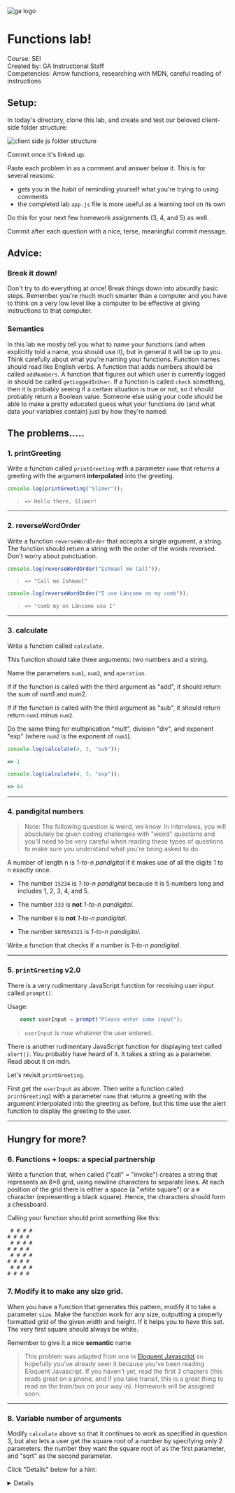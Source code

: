 ![ga logo](https://camo.githubusercontent.com/6ce15b81c1f06d716d753a61f5db22375fa684da/68747470733a2f2f67612d646173682e73332e616d617a6f6e6177732e636f6d2f70726f64756374696f6e2f6173736574732f6c6f676f2d39663838616536633963333837313639306533333238306663663535376633332e706e67)

# Functions lab!


Course: SEI <br>
Created by: GA Instructional Staff <br>
Competencies: Arrow functions, researching with MDN, careful reading of instructions 

## Setup:

In today's directory, clone this lab, and create and test our beloved client-side folder structure: 

![client side js folder structure](https://i.imgur.com/YksT98c.png)

Commit once it's linked up.

Paste each problem in as a comment and answer below it.  This is for several reasons:

* gets you in the habit of reminding yourself what you're trying to using comments
* the completed lab `app.js` file is more useful as a learning tool on its own

Do this for your next few homework assignments (3, 4, and 5) as well.

Commit after each question with a nice, terse, meaningful commit message.

## Advice:  

### Break it down!

Don't try to do everything at once!  Break things down into absurdly basic steps.  Remember you're much much smarter than a computer and you have to think on a very low level like a computer to be effective at giving instructions to that computer.

### Semantics

In this lab we mostly tell you what to name your functions (and when explicitly told a name, you should use it), but in general it will be up to you. Think carefully about what you're naming your functions. Function names should read like English verbs. A function that adds numbers should be called `addNumbers`.  A function that figures out which user is currently logged in should be called `getLoggedInUser`.  If a function is called `check` something, then it is probably seeing if a certain situation is true or not, so it should probably return a Boolean value.  Someone else using your code should be able to make a pretty educated guess what your functions do (and what data your variables contain) just by how they're named.


## The problems.....

### 1. printGreeting

Write a function called `printGreeting` with a parameter `name` that returns a greeting with the argument **interpolated** into the greeting.

```javascript
console.log(printGreeting("Slimer"));
```

> `=> Hello there, Slimer!`

<hr>

### 2. reverseWordOrder

Write a function `reverseWordOrder` that accepts a single argument, a string. The function should return a string with the order of the words reversed. Don't worry about punctuation.

```javascript
console.log(reverseWordOrder("Ishmael me Call"));
```

> `=> "Call me Ishmael"`


```js
console.log(reverseWordOrder("I use Lâncome on my comb"));
```

> `=> "comb my on Lâncome use I"`


<hr>

### 3. calculate

Write a function called `calculate`.

This function should take three arguments: two numbers and a string.

Name the parameters `num1`, `num2`, and `operation`.

If if the function is called with the third argument as "add", it should return the sum of num1 and num2.

If if the function is called with the third argument as "sub", it should return return `num1` minus `num2`.

Do the same thing for multiplication "mult", division "div", and exponent "exp" (where `num2` is the exponent of `num1`).

```javascript
console.log(calculate(4, 3, "sub"));

=> 1
```

```javascript
console.log(calculate(4, 3, "exp"));

=> 64
```

<hr>

### 4. pandigital numbers

> Note: The following question is weird, we know. In interviews, you will absolutely be given coding challenges with "weird" questions and you'll need to be very careful when reading these types of questions to make sure you understand what you're being asked to do.

A number of length n is _1-to-n pandigital_ if it makes use of all the digits 1 to n exactly once.

- The number `15234` is _1-to-n pandigital_ because it is 5 numbers long and includes 1, 2, 3, 4, and 5.

- The number `333` is **not** _1-to-n pandigital_.

- The number `0` is **not** _1-to-n pandigital_.

- The number `987654321` is _1-to-n pandigital_.

Write a function that checks if a number is _1-to-n pandigital_.


<hr>

### 5. `printGreeting` v2.0

There is a very rudimentary JavaScript function for receiving user input called `prompt()`.  

Usage: 

```js
	const userInput = prompt("Please enter some input");
```

> `userInput` is now whatever the user entered.

There is another rudimentary JavaScript function for displaying text called `alert()`. You probably have heard of it. It takes a string as a parameter. Read about it on mdn.

Let's revisit `printGreeting`.

First get the `userInput` as above. Then write a function called `printGreeting2` with a parameter `name` that returns a greeting with the argument interpolated into the greeting as before, but this time use the alert function to display the greeting to the user. 


<hr>


## Hungry for more?

### 6. Functions + loops: a special partnership 

Write a function that, when called ("call" = "invoke") creates a string that represents an 8×8 grid, using newline characters to separate lines. At each position of the grid there is either a space (a "white square") or a `#` character (representing a black square). Hence, the characters should form a chessboard.

Calling your function should print something like this:

```
 # # # #
# # # # 
 # # # #
# # # # 
 # # # #
# # # # 
 # # # #
# # # #
```

### 7. Modify it to make any size grid.

When you have a function that generates this pattern, modify it to take a parameter `size`.  Make the function work for any size, outputting a properly formatted grid of the given width and height.  If it helps you to have this set. The very first square should always be white.

Remember to give it a nice **semantic** name

> This problem was adapted from one in [Eloquent Javascript](http://eloquentjavascript.net/02_program_structure.html#p_1pkxSCSkVg) so hopefully you've already seen it because you've been reading Eloquent Javascript. If you haven't yet, read the first 3 chapters (this reads great on a phone, and if you take transit, this is a great thing to read on the train/bus on your way in).  Homework will be assigned soon. 

<hr>

### 8. Variable number of arguments

Modify `calculate` above so that it continues to work as specified in question 3, but also lets a user get the square root of a number by specifying only 2 parameters: the number they want the square root of as the first parameter, and "sqrt" as the second parameter.

Click "Details" below for a hint:

<details>
Hint: use `typeof` 
</details>
